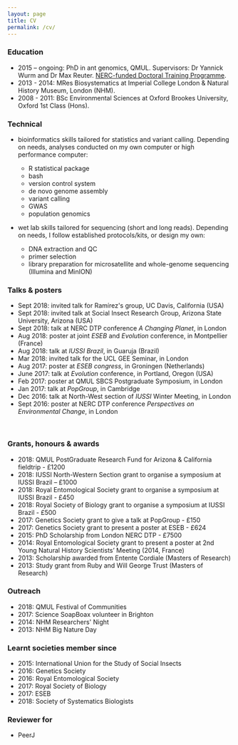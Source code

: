 ```yaml
---
layout: page
title: CV
permalink: /cv/
---
```

### Education
- 2015 – ongoing: PhD in ant genomics, QMUL. Supervisors: Dr Yannick Wurm and Dr Max Reuter. [NERC-funded Doctoral Training Programme](https://london-nerc-dtp.org/).
- 2013 - 2014: MRes Biosystematics at Imperial College London & Natural History Museum, London (NHM).
- 2008 - 2011: BSc Environmental Sciences at Oxford Brookes University, Oxford 1st Class (Hons).

### Technical
- bioinformatics skills tailored for statistics and variant calling. Depending on needs, analyses conducted on my own computer or high performance computer:
   - R statistical package
   - bash
   - version control system
   - de novo genome assembly
   - variant calling
   - GWAS
   - population genomics

- wet lab skills tailored for sequencing (short and long reads). Depending on needs, I follow established protocols/kits, or design my own:
   - DNA extraction and QC
   - primer selection
   - library preparation for microsatellite and whole-genome sequencing (Illumina and MinION)



### Talks & posters
- Sept 2018: invited talk for Ramírez's group, UC Davis, California (USA)
- Sept 2018: invited talk at Social Insect Research Group, Arizona State University, Arizona (USA)
- Sept 2018: talk at NERC DTP conference _A Changing Planet_, in London
- Aug 2018: poster at joint _ESEB_ and _Evolution_ conference, in Montpellier (France)
- Aug 2018: talk at _IUSSI Brazil_, in Guaruja (Brazil)
- Mar 2018: invited talk for the UCL GEE Seminar, in London
- Aug 2017: poster at _ESEB congress_, in Groningen (Netherlands)
- June 2017: talk at _Evolution_ conference, in Portland, Oregon (USA)
- Feb 2017: poster at QMUL SBCS Postgraduate Symposium, in London
- Jan 2017: talk at _PopGroup_, in Cambridge
- Dec 2016: talk at North-West section of _IUSSI_ Winter Meeting, in London
- Sept 2016: poster at NERC DTP conference _Perspectives on Environmental Change_, in London

 
### Grants, honours & awards
- 2018: QMUL PostGraduate Research Fund for Arizona &  California fieldtrip - £1200
- 2018: IUSSI North-Western Section grant to organise a symposium at IUSSI Brazil – £1000
- 2018: Royal Entomological Society grant to organise a symposium at IUSSI Brazil - £450
- 2018: Royal Society of Biology grant to organise a symposium at IUSSI Brazil - £500
- 2017: Genetics Society grant to give a talk at PopGroup - £150
- 2017: Genetics Society grant to present a poster at ESEB - £624
- 2015: PhD Scholarship from London NERC DTP - £7500
- 2014: Royal Entomological Society grant to present a poster at 2nd Young Natural History Scientists’ Meeting (2014, France)
- 2013: Scholarship awarded from Entente Cordiale (Masters of Research)
- 2013: Study grant from Ruby and Will George Trust (Masters of Research)
 

### Outreach
- 2018: QMUL Festival of Communities
- 2017: Science SoapBoax volunteer in Brighton
- 2014: NHM Researchers' Night
- 2013: NHM Big Nature Day


### Learnt societies member since
- 2015: International Union for the Study of Social Insects
- 2016: Genetics Society
- 2016: Royal Entomological Society
- 2017: Royal Society of Biology
- 2017: ESEB
- 2018: Society of Systematics Biologists

### Reviewer for
- PeerJ

